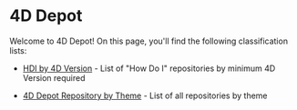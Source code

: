 # 4D Depot

Welcome to 4D Depot! On this page, you'll find the following classification lists:

* [HDI by 4D Version](HDIbyVersion.md) - List of "How Do I" repositories by minimum 4D Version required

* [4D Depot Repository by Theme](RepositoryByTheme.md) - List of all repositories by theme
